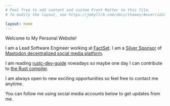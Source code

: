 ```yaml
---
# Feel free to add content and custom Front Matter to this file.
# To modify the layout, see https://jekyllrb.com/docs/themes/#overriding-theme-defaults

layout: home
---
```


Welcome to My Personal Website!

I am a Lead Software Engineer working at [FactSet](https://www.factset.com/).
I am a [Silver Sponsor](https://joinmastodon.org/sponsors) of [Mastodon decentralized social media platform](https://joinmastodon.org/).

I am reading [rustc-dev-guide](https://rustc-dev-guide.rust-lang.org) nowadays so maybe one day I can contribute to [the Rust compiler](https://github.com/rust-lang/rust).

I am always open to new exciting opportunities so feel free to contact me anytime.

You can follow me using social media accounts below to get updates from me.
